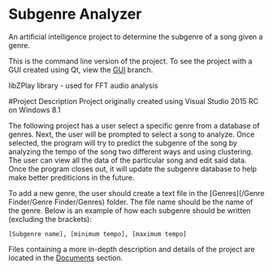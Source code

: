 # Subgenre Analyzer
An artificial intelligence project to determine the subgenre of a song given a genre.

This is the command line version of the project. To see the project with a GUI created using Qt, view the [GUI](https://github.com/ChrisTheEngineer/Subgenre_Analyzer/tree/GUI) branch.

libZPlay library - used for FFT audio analysis

#Project Description
Project originally created using  Visual Studio 2015 RC on Windows 8.1

The following project has a user select a specific genre from a database of genres. Next, the user will be prompted to select a song to analyze. Once selected, the program will try to predict the subgenre of the song by analyzing the tempo of the song two different ways and using clustering. The user can view all the data of the particular song and edit said data. Once the program closes out, it will update the subgenre database to help make better prediticions in the future.

To add a new genre, the user should create a text file in the [Genres](/Genre Finder/Genre Finder/Genres) folder. The file name should be the name of the genre. Below is an example of how each subgenre should be written (excluding the brackets):
```
[Subgenre name], [minimum tempo], [maximum tempo]
```

Files containing a more in-depth description and details of the project are located in the [Documents](/Documents) section.
